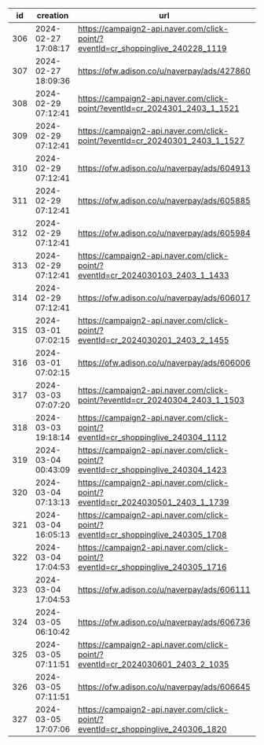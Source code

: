 | id  | creation            | url                                                                              | visit |
| --- | ------------------- | -------------------------------------------------------------------------------- | ----- |
| 306 | 2024-02-27 17:08:17 | https://campaign2-api.naver.com/click-point/?eventId=cr_shoppinglive_240228_1119 |       |
| 307 | 2024-02-27 18:09:36 | https://ofw.adison.co/u/naverpay/ads/427860                                      |       |
| 308 | 2024-02-29 07:12:41 | https://campaign2-api.naver.com/click-point/?eventId=cr_2024301_2403_1_1521      |       |
| 309 | 2024-02-29 07:12:41 | https://campaign2-api.naver.com/click-point/?eventId=cr_20240301_2403_1_1527     |       |
| 310 | 2024-02-29 07:12:41 | https://ofw.adison.co/u/naverpay/ads/604913                                      |       |
| 311 | 2024-02-29 07:12:41 | https://ofw.adison.co/u/naverpay/ads/605885                                      |       |
| 312 | 2024-02-29 07:12:41 | https://ofw.adison.co/u/naverpay/ads/605984                                      |       |
| 313 | 2024-02-29 07:12:41 | https://campaign2-api.naver.com/click-point/?eventId=cr_2024030103_2403_1_1433   |       |
| 314 | 2024-02-29 07:12:41 | https://ofw.adison.co/u/naverpay/ads/606017                                      |       |
| 315 | 2024-03-01 07:02:15 | https://campaign2-api.naver.com/click-point/?eventId=cr_2024030201_2403_2_1455   |       |
| 316 | 2024-03-01 07:02:15 | https://ofw.adison.co/u/naverpay/ads/606006                                      |       |
| 317 | 2024-03-03 07:07:20 | https://campaign2-api.naver.com/click-point/?eventId=cr_20240304_2403_1_1503     |       |
| 318 | 2024-03-03 19:18:14 | https://campaign2-api.naver.com/click-point/?eventId=cr_shoppinglive_240304_1112 |       |
| 319 | 2024-03-04 00:43:09 | https://campaign2-api.naver.com/click-point/?eventId=cr_shoppinglive_240304_1423 |       |
| 320 | 2024-03-04 07:13:13 | https://campaign2-api.naver.com/click-point/?eventId=cr_2024030501_2403_1_1739   |       |
| 321 | 2024-03-04 16:05:13 | https://campaign2-api.naver.com/click-point/?eventId=cr_shoppinglive_240305_1708 |       |
| 322 | 2024-03-04 17:04:53 | https://campaign2-api.naver.com/click-point/?eventId=cr_shoppinglive_240305_1716 |       |
| 323 | 2024-03-04 17:04:53 | https://ofw.adison.co/u/naverpay/ads/606111                                      |       |
| 324 | 2024-03-05 06:10:42 | https://ofw.adison.co/u/naverpay/ads/606736                                      |       |
| 325 | 2024-03-05 07:11:51 | https://campaign2-api.naver.com/click-point/?eventId=cr_2024030601_2403_2_1035   |       |
| 326 | 2024-03-05 07:11:51 | https://ofw.adison.co/u/naverpay/ads/606645                                      |       |
| 327 | 2024-03-05 17:07:06 | https://campaign2-api.naver.com/click-point/?eventId=cr_shoppinglive_240306_1820 |       |
